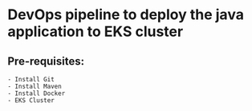 # DevOps pipeline to deploy the java application to EKS cluster

Pre-requisites:
--------
    - Install Git
    - Install Maven
    - Install Docker
    - EKS Cluster
    
